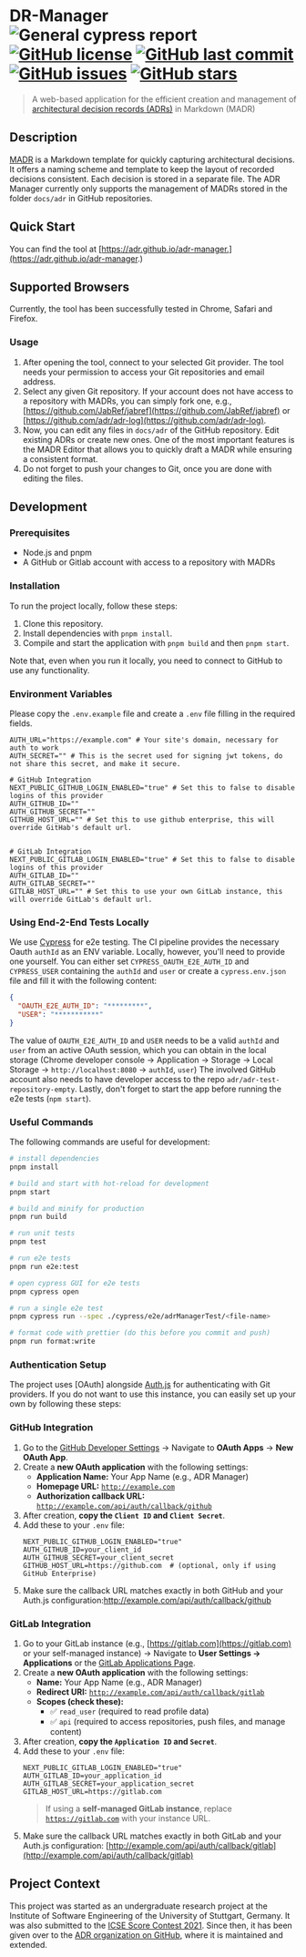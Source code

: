 # DR-Manager ![General cypress report](https://github.com/adr/adr-manager/workflows/General%20cypress%20report/badge.svg?branch=cypress-integration) [![GitHub license](https://img.shields.io/github/license/adr/adr-manager)](https://github.com/adr/adr-manager/blob/main/LICENSE) [![GitHub last commit](https://img.shields.io/github/last-commit/adr/adr-manager)](https://github.com/adr/adr-manager/commits/main) [![GitHub issues](https://img.shields.io/github/issues/adr/adr-manager)](https://github.com/adr/adr-manager/issues) [![GitHub stars](https://img.shields.io/github/stars/adr/adr-manager)](https://github.com/adr/adr-manager/stargazers)

> A web-based application for the efficient creation and management of [architectural decision records (ADRs)](https://adr.github.io) in Markdown (MADR)

## Description

[MADR](https://adr.github.io/madr/) is a Markdown template for quickly capturing architectural decisions.
It offers a naming scheme and template to keep the layout of recorded decisions consistent.
Each decision is stored in a separate file.
The ADR Manager currently only supports the management of MADRs stored in the folder `docs/adr` in GitHub repositories.

## Quick Start

You can find the tool at [https://adr.github.io/adr-manager.](https://adr.github.io/adr-manager.)

## Supported Browsers

Currently, the tool has been successfully tested in Chrome, Safari and Firefox.

### Usage

1. After opening the tool, connect to your selected Git provider. The tool needs your permission to access your Git repositories and email address.
2. Select any given Git repository. If your account does not have access to a repository with MADRs, you can simply fork one, e.g., [https://github.com/JabRef/jabref](https://github.com/JabRef/jabref) or [https://github.com/adr/adr-log](https://github.com/adr/adr-log).
3. Now, you can edit any files in `docs/adr` of the GitHub repository.
   Edit existing ADRs or create new ones.
   One of the most important features is the MADR Editor that allows you to quickly draft a MADR while ensuring a consistent format.
4. Do not forget to push your changes to Git, once you are done with editing the files.

## Development

### Prerequisites

* Node.js and pnpm
* A GitHub or Gitlab account with access to a repository with MADRs

### Installation

To run the project locally, follow these steps:

1. Clone this repository.
2. Install dependencies with `pnpm install`.
3. Compile and start the application with `pnpm build` and then `pnpm start`.

Note that, even when you run it locally, you need to connect to GitHub to use any functionality.

### Environment Variables

Please copy the `.env.example` file and create a `.env` file filling in the required fields.

```dotenv
AUTH_URL="https://example.com" # Your site's domain, necessary for auth to work
AUTH_SECRET="" # This is the secret used for signing jwt tokens, do not share this secret, and make it secure. 

# GitHub Integration
NEXT_PUBLIC_GITHUB_LOGIN_ENABLED="true" # Set this to false to disable logins of this provider
AUTH_GITHUB_ID=""
AUTH_GITHUB_SECRET=""
GITHUB_HOST_URL="" # Set this to use github enterprise, this will override GitHab's default url.


# GitLab Integration
NEXT_PUBLIC_GITLAB_LOGIN_ENABLED="true" # Set this to false to disable logins of this provider
AUTH_GITLAB_ID=""
AUTH_GITLAB_SECRET=""
GITLAB_HOST_URL="" # Set this to use your own GitLab instance, this will override GitLab's default url.
```

### Using End-2-End Tests Locally

We use [Cypress](https://www.cypress.io/) for e2e testing.
The CI pipeline provides the necessary Oauth `authId` as an ENV variable.
Locally, however, you'll need to provide one yourself.
You can either set `CYPRESS_OAUTH_E2E_AUTH_ID` and `CYPRESS_USER` containing the `authId` and `user` or create a `cypress.env.json` file and fill it with the following content:

```json
{
  "OAUTH_E2E_AUTH_ID": "*********",
  "USER": "***********"
}
```

The value of `OAUTH_E2E_AUTH_ID` and `USER` needs to be a valid `authId` and `user` from an active OAuth session, which you can obtain in the local storage (Chrome developer console -> Application -> Storage -> Local Storage -> `http://localhost:8080` -> `authId`, `user`)
The involved GitHub account also needs to have developer access to the repo `adr/adr-test-repository-empty`.
Lastly, don't forget to start the app before running the e2e tests (`npm start`).

### Useful Commands

The following commands are useful for development:

```bash
# install dependencies
pnpm install

# build and start with hot-reload for development
pnpm start

# build and minify for production
pnpm run build

# run unit tests
pnpm test

# run e2e tests
pnpm run e2e:test

# open cypress GUI for e2e tests
pnpm cypress open

# run a single e2e test
pnpm cypress run --spec ./cypress/e2e/adrManagerTest/<file-name>

# format code with prettier (do this before you commit and push)
pnpm run format:write
```

### Authentication Setup

The project uses \[OAuth] alongside [Auth.js](https://authjs.dev/) for authenticating with Git providers.
If you do not want to use this instance, you can easily set up your own by following these steps:

### GitHub Integration

1. Go to the [GitHub Developer Settings](https://github.com/settings/developers)
   → Navigate to **OAuth Apps** → **New OAuth App**.
2. Create a **new OAuth application** with the following settings:
   * **Application Name:** Your App Name (e.g., ADR Manager)
   * **Homepage URL:**
     [`http://example.com`](http://example.com)
   * **Authorization callback URL:**
     [`http://example.com/api/auth/callback/github`](http://example.com/api/auth/callback/github)
3. After creation, **copy the `Client ID` and `Client Secret`**.
4. Add these to your `.env` file:
   ```dotenv
   NEXT_PUBLIC_GITHUB_LOGIN_ENABLED="true"
   AUTH_GITHUB_ID=your_client_id
   AUTH_GITHUB_SECRET=your_client_secret
   GITHUB_HOST_URL=https://github.com  # (optional, only if using GitHub Enterprise)
   ```
5. Make sure the callback URL matches exactly in both GitHub and your Auth.js configuration:http://example.com/api/auth/callback/github

### GitLab Integration

1. Go to your GitLab instance (e.g., [https://gitlab.com](https://gitlab.com) or your self-managed instance)
   → Navigate to **User Settings → Applications** or the [GitLab Applications Page](https://gitlab.com/-/profile/applications).
2. Create a **new OAuth application** with the following settings:
   * **Name:** Your App Name (e.g., ADR Manager)
   * **Redirect URI:**
     [`http://example.com/api/auth/callback/gitlab`](http://example.com/api/auth/callback/gitlab)
   * **Scopes (check these):**
     * ✅ `read_user` (required to read profile data)
     * ✅ `api` (required to access repositories, push files, and manage content)
3. After creation, **copy the `Application ID` and `Secret`**.
4. Add these to your `.env` file:
   ```dotenv
   NEXT_PUBLIC_GITLAB_LOGIN_ENABLED="true"
   AUTH_GITLAB_ID=your_application_id
   AUTH_GITLAB_SECRET=your_application_secret
   GITLAB_HOST_URL=https://gitlab.com
   ```
   > If using a **self-managed GitLab instance**, replace [`https://gitlab.com`](https://gitlab.com) with your instance URL.
5. Make sure the callback URL matches exactly in both GitLab and your Auth.js configuration: [http://example.com/api/auth/callback/gitlab](http://example.com/api/auth/callback/gitlab)

## Project Context

This project was started as an undergraduate research project at the Institute of Software Engineering of the University of Stuttgart, Germany.
It was also submitted to the [ICSE Score Contest 2021](https://conf.researchr.org/home/icse-2021/score-2021).
Since then, it has been given over to the [ADR organization on GitHub](https://github.com/adr), where it is maintained and extended.